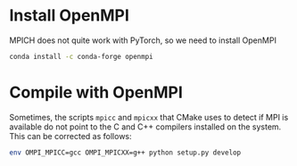# Install OpenMPI
MPICH does not quite work with PyTorch, so we need to install OpenMPI
```sh
conda install -c conda-forge openmpi
```

# Compile with OpenMPI
Sometimes, the scripts `mpicc` and `mpicxx` that CMake uses to detect if MPI is available do not point to the C and C++ compilers installed on the system. This can be corrected as follows:
```sh
env OMPI_MPICC=gcc OMPI_MPICXX=g++ python setup.py develop 
```
